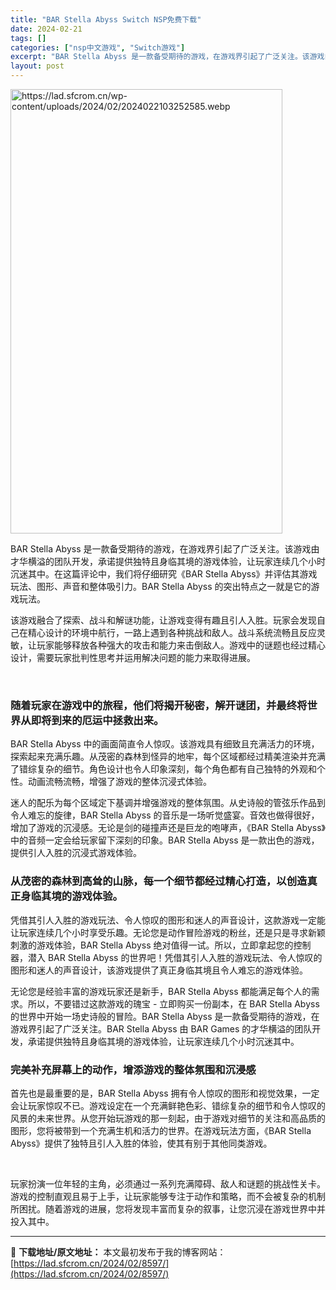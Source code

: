 ```yaml
---
title: "BAR Stella Abyss Switch NSP免费下载"
date: 2024-02-21
tags: []
categories: ["nsp中文游戏", "Switch游戏"]
excerpt: "BAR Stella Abyss 是一款备受期待的游戏，在游戏界引起了广泛关注。该游戏由才华横溢的团队开发，承诺提供独特且身临其境的游戏体验，让玩家连续几个小时沉迷其中。在这篇评论中，我们将仔细研究《BAR Stella Abyss》并评估其游戏玩法、图形、声音和整体吸引力。BAR Stella A&hellip;"
layout: post
---
```


<img class="shrinkToFit transparent aligncenter" src="https://lad.sfcrom.cn/wp-content/uploads/2024/02/2024022103252585.webp" alt="https://lad.sfcrom.cn/wp-content/uploads/2024/02/2024022103252585.webp" width="435" height="711" />

BAR Stella Abyss 是一款备受期待的游戏，在游戏界引起了广泛关注。该游戏由才华横溢的团队开发，承诺提供独特且身临其境的游戏体验，让玩家连续几个小时沉迷其中。在这篇评论中，我们将仔细研究《BAR Stella Abyss》并评估其游戏玩法、图形、声音和整体吸引力。BAR Stella Abyss 的突出特点之一就是它的游戏玩法。

该游戏融合了探索、战斗和解谜功能，让游戏变得有趣且引人入胜。玩家会发现自己在精心设计的环境中航行，一路上遇到各种挑战和敌人。战斗系统流畅且反应灵敏，让玩家能够释放各种强大的攻击和能力来击倒敌人。游戏中的谜题也经过精心设计，需要玩家批判性思考并运用解决问题的能力来取得进展。

&nbsp;
<h3>随着玩家在游戏中的旅程，他们将揭开秘密，解开谜团，并最终将世界从即将到来的厄运中拯救出来。</h3>
BAR Stella Abyss 中的画面简直令人惊叹。该游戏具有细致且充满活力的环境，探索起来充满乐趣。从茂密的森林到怪异的地牢，每个区域都经过精美渲染并充满了错综复杂的细节。角色设计也令人印象深刻，每个角色都有自己独特的外观和个性。动画流畅流畅，增强了游戏的整体沉浸式体验。

迷人的配乐为每个区域定下基调并增强游戏的整体氛围。从史诗般的管弦乐作品到令人难忘的旋律，BAR Stella Abyss 的音乐是一场听觉盛宴。音效也做得很好，增加了游戏的沉浸感。无论是剑的碰撞声还是巨龙的咆哮声，《BAR Stella Abyss》中的音频一定会给玩家留下深刻的印象。BAR Stella Abyss 是一款出色的游戏，提供引人入胜的沉浸式游戏体验。
<h3>从茂密的森林到高耸的山脉，每一个细节都经过精心打造，以创造真正身临其境的游戏体验。</h3>
凭借其引人入胜的游戏玩法、令人惊叹的图形和迷人的声音设计，这款游戏一定能让玩家连续几个小时享受乐趣。无论您是动作冒险游戏的粉丝，还是只是寻求新颖刺激的游戏体验，BAR Stella Abyss 绝对值得一试。所以，立即拿起您的控制器，潜入 BAR Stella Abyss 的世界吧！凭借其引人入胜的游戏玩法、令人惊叹的图形和迷人的声音设计，该游戏提供了真正身临其境且令人难忘的游戏体验。

无论您是经验丰富的游戏玩家还是新手，BAR Stella Abyss 都能满足每个人的需求。所以，不要错过这款游戏的瑰宝 - 立即购买一份副本，在 BAR Stella Abyss 的世界中开始一场史诗般的冒险。BAR Stella Abyss 是一款备受期待的游戏，在游戏界引起了广泛关注。BAR Stella Abyss 由 BAR Games 的才华横溢的团队开发，承诺提供独特且身临其境的游戏体验，让玩家连续几个小时沉迷其中。
<h3>完美补充屏幕上的动作，增添游戏的整体氛围和沉浸感</h3>
首先也是最重要的是，BAR Stella Abyss 拥有令人惊叹的图形和视觉效果，一定会让玩家惊叹不已。游戏设定在一个充满鲜艳色彩、错综复杂的细节和令人惊叹的风景的未来世界。从您开始玩游戏的那一刻起，由于游戏对细节的关注和高品质的图形，您将被带到一个充满生机和活力的世界。在游戏玩法方面，《BAR Stella Abyss》提供了独特且引人入胜的体验，使其有别于其他同类游戏。
<div id="attachment_46631">

&nbsp;

</div>
玩家扮演一位年轻的主角，必须通过一系列充满障碍、敌人和谜题的挑战性关卡。游戏的控制直观且易于上手，让玩家能够专注于动作和策略，而不会被复杂的机制所困扰。随着游戏的进展，您将发现丰富而复杂的叙事，让您沉浸在游戏世界中并投入其中。

---
📖 **下载地址/原文地址：** 本文最初发布于我的博客网站：[https://lad.sfcrom.cn/2024/02/8597/](https://lad.sfcrom.cn/2024/02/8597/)
